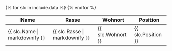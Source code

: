<table>
<thead>
<tr><th>Name</th><th>Rasse</th><th>Wohnort</th><th>Position</th></tr>
</thead>
<tbody>
{% for slc in include.data %}
    <tr><td>{{ slc.Name | markdownify }}</td><td>{{ slc.Rasse | markdownify }}</td><td>{{ slc.Wohnort }}</td><td>{{ slc.Position }}</td></tr>
{% endfor %}
</tbody>
</table>
